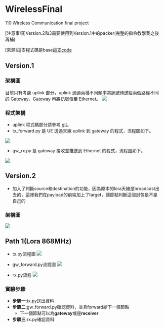 # WirelessFinal
110 Wireless Communication final project

[注意事項]Version.2和3需要使用到Version.1中的packer(完整的指令教學我之後再補)

[來源]這支程式碼是base[這支code](https://github.com/raspberrypi-tw/lora-sx1276/)

## Version.1

### 架構圖
目前只有考慮 uplink 部分，uplink 通過兩種不同頻率將訊號傳送給兩個路徑不同的 Gateway，Gateway 再將訊號傳至 Ethernet。
![](https://i.imgur.com/wOfTD5s.png)

### 程式架構
* uplink 程式碼部分請參考 [git](https://github.com/raspberrypi-tw/lora-sx1276/tree/master/04-gateway)。
* tx_forward.py 是 UE 透過天線 uplink 到 gateway 的程式，流程圖如下。

![](https://i.imgur.com/dvcYkAv.png)

* gw_rx.py 是 gateway 接收並推送到 Ethernet 的程式，流程圖如下。

![](https://i.imgur.com/4ZYywN3.png)

## Version.2
* 加入了判斷source和destination的功能，因為原本的lora天線是broadcast出去的，這裡我們在payload的前端加上了target，讓節點判斷這個封包是不是自己的

### 架構圖

![](https://i.imgur.com/P0ggZqw.png)

## Path 1(Lora 868MHz)
* tx.py流程圖
![](https://i.imgur.com/qGCVgn6.png)

* gw_forward.py流程圖
![](https://i.imgur.com/ZISE1aj.png)

* rx.py流程
![](https://i.imgur.com/SSmqX8m.png)

### 實驗步驟
* **步驟一**:tx.py送出資料
* **步驟二**:gw_forward.py確認資料，並且forward給下一個節點
  * 下一個節點可以為**gateway**或是**receiver**
* **步驟三**:rx.py確認資料
